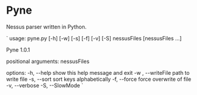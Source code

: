 # Pyne

Nessus parser written in Python.

`
  usage: pyne.py [-h] [-w] [-s] [-f] [-v] [-S] nessusFiles [nessusFiles ...]

  Pyne 1.0.1

  positional arguments:
    nessusFiles

  options:
    -h, --help         show this help message and exit
    -w , --writeFile   path to write file
    -s, --sort         sort keys alphabetically
    -f, --force        force overwrite of file
    -v, --verbose
    -S, --SlowMode
`
